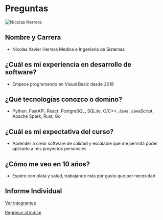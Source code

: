 # Preguntas
![Nicolas Herrera](herrera.jpeg)
## Nombre y Carrera
- Nicolas Xavier Herrera Medina e Ingenieria de Sistemas
## ¿Cuál es mi experiencia en desarrollo de software?
- Empece programando en Visual Basic desde 2018
## ¿Qué tecnologías conozco o domino?
- Python, FastAPI, React, PostgreSQL, SQLite, C/C++, Java, JavaScript, Apache Spark, Rust, Go
## ¿Cuál es mi expectativa del curso?
- Aprender a crear software de calidad y escalable que me permita poder aplicarlo a mis proyectos personales
## ¿Cómo me veo en 10 años?
- Espero con plata y salud, trabajando más por gusto que por necesidad
## Informe Individual

[Ver integrantes](../0.md)

[Regresar al índice](../../README.md)

